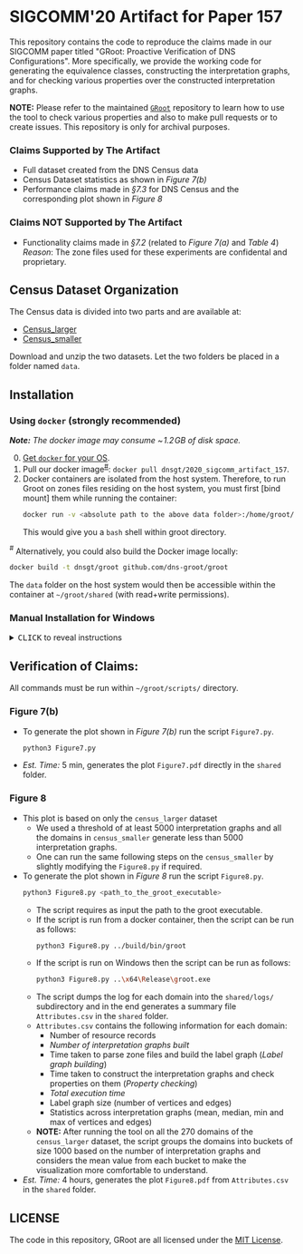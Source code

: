# SIGCOMM'20 Artifact for Paper 157

This repository contains the code to reproduce the claims made in our SIGCOMM paper titled "GRoot: Proactive Verification of DNS Configurations". More specifically, we provide the working code for generating the equivalence classes, constructing the interpretation graphs, and for checking various properties over the constructed interpretation graphs.

**NOTE:** Please refer to the maintained [`GRoot`](https://github.com/dns-groot/groot) repository to learn how to use the tool to check various properties and also to make pull requests or to create issues. This repository is only for archival purposes. 

### Claims Supported by The Artifact
- Full dataset created from the DNS Census data
- Census Dataset statistics as shown in _Figure 7(b)_
- Performance claims made in _&sect;7.3_ for DNS Census and the corresponding plot shown in _Figure 8_  
    
### Claims NOT Supported by The Artifact
- Functionality claims made in _&sect;7.2_ (related to _Figure 7(a)_ and _Table 4_)  
  _Reason_: The zone files used for these experiments are confidental and proprietary.

## Census Dataset Organization
The Census data is divided into two parts and are available at:
- [Census_larger](https://ucla.box.com/s/4uf4w6lkwp3ul3788f3kpkyg5j43ap87)
- [Census_smaller](https://ucla.box.com/s/l4e7jvwixunjettonhwbj8lw625gtlb0)

Download and unzip the two datasets. Let the two folders be placed in a folder named `data`.  

## Installation

### Using `docker` (strongly recommended)

_**Note:** The docker image may consume  ~&hairsp;1.2&hairsp;GB of disk space._

0. [Get `docker` for your OS](https://docs.docker.com/install).
1. Pull our docker image<sup>[#](#note_1)</sup>: `docker pull dnsgt/2020_sigcomm_artifact_157`.
2. Docker containers are isolated from the host system.
Therefore, to run Groot on zones files residing on the host system,
you must first [bind mount] them while running the container:
    ```bash
    docker run -v <absolute path to the above data folder>:/home/groot/groot/shared -it dnsgt/2020_sigcomm_artifact_157
    ```
    This would give you a `bash` shell within groot directory.
 

<a name="note_1"><sup>#</sup></a> Alternatively, you could also build the Docker image locally:

```bash
docker build -t dnsgt/groot github.com/dns-groot/groot
```

The `data` folder on the host system would then be accessible within the container at `~/groot/shared` (with read+write permissions). 

### Manual Installation for Windows

<details>

<summary><kbd>CLICK</kbd> to reveal instructions</summary>

1. Install [`vcpkg`](https://docs.microsoft.com/en-us/cpp/build/vcpkg?view=vs-2019) package manager to install dependecies. 
2. Install the C++ libraries (64 bit versions) using:
    - .\vcpkg.exe install boost-serialization:x64-windows boost-flyweight:x64-windows boost-dynamic-bitset:x64-windows boost-graph:x64-windows  boost-accumulators:x64-windows docopt:x64-windows nlohmann-json:x64-windows spdlog:x64-windows
    - .\vcpkg.exe integrate install 
3. Clone the repository (with  `--recurse-submodules`) and open the solution (groot.sln) using Visual Studio. Set the platform to x64 and mode to Release.
4. Configure the project properties to use ISO C++17 Standard (std:c++17) for C++ language standard.
5. Set `groot` as `Set as Startup Project` using the solution explorer in the Visual Studio. Build the project using visual studio to generate the executable. The executable would be located at `~\groot\x64\Release\`.
6. Install python3 and `matplotlib` library.
7. Move the `data` folder to the top of this repository and rename the folder to `shared`.
</details>


## Verification of Claims:

All commands must be run within `~/groot/scripts/` directory.  

### Figure 7(b)

- To generate the plot shown in _Figure 7(b)_ run the script `Figure7.py`.
     ```bash
     python3 Figure7.py
     ```
- _Est. Time:_ 5 min, generates the plot `Figure7.pdf` directly in the `shared` folder.

### Figure 8

- This plot is based on only the `census_larger` dataset
     - We used a threshold of at least 5000 interpretation graphs and all the domains in `census_smaller` generate less than 5000 interpretation graphs.
     - One can run the same following steps on the `census_smaller` by slightly modifying the `Figure8.py` if required.  
- To generate the plot shown in _Figure 8_ run the script `Figure8.py`.
     ```bash
     python3 Figure8.py <path_to_the_groot_executable>
     ```
     - The script requires as input the path to the groot executable.
     - If the script is run from a docker container, then the script can be run as follows:
          ```bash
          python3 Figure8.py ../build/bin/groot
          ```
     - If the script is run on Windows then the script can be run as follows:
          ```bash
          python3 Figure8.py ..\x64\Release\groot.exe
          ```
     - The script dumps the log for each domain into the `shared/logs/` subdirectory and in the end generates a summary file `Attributes.csv` in the `shared` folder.
     - `Attributes.csv` contains the following information for each domain:
        - Number of resource records
        - _Number of interpretation graphs built_
        - Time taken to parse zone files and build the label graph (_Label graph building_)
        - Time taken to construct the interpretation graphs and check properties on them (_Property checking_)
        - _Total execution time_
        - Label graph size (number of vertices and edges)
        - Statistics across interpretation graphs (mean, median, min and max of vertices and edges)  
     - **NOTE:** After running the tool on all the 270 domains of the `census_larger` dataset, the script groups the domains into buckets of size 1000 based on the number of interpretation graphs and considers the mean value from each bucket to make the visualization more comfortable to understand.
- _Est. Time:_ 4 hours, generates the plot `Figure8.pdf` from `Attributes.csv` in the `shared` folder.

## LICENSE

The code in this repository, GRoot are all licensed under the [MIT License](LICENSE).